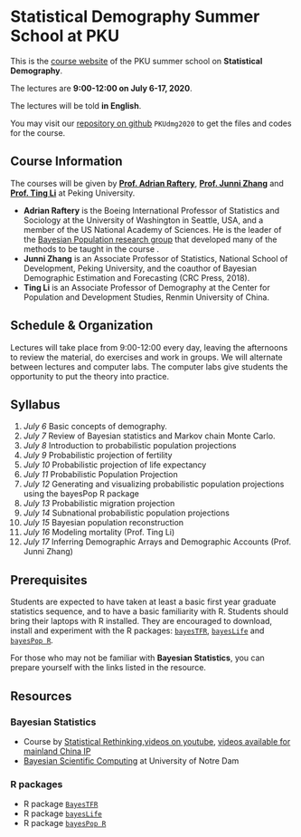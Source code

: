# Statistical Demography Summer School at PKU

This is the [course website](https://annazhang1998.github.io/PKUdmg2020/) of the PKU summer school on **Statistical Demography**.

The lectures are **9:00-12:00 on July 6-17, 2020**.

The lectures will be told **in English**.

You may visit our [repository on github](https://github.com/annazhang1998/PKUdmg2020)  ``PKUdmg2020`` to get the files and codes for the course.
 
## Course Information
The courses will be given by [**Prof. Adrian Raftery**](https://www.stat.washington.edu/raftery/), [**Prof. Junni Zhang**](http://scholar.pku.edu.cn/jnzhang/home) and [**Prof. Ting Li**](http://ssps.ruc.edu.cn/index.php?s=/Index/teacher_cont/cid/8/teaid/41.html)  at Peking University.

- **Adrian Raftery** is the Boeing International Professor of Statistics and Sociology at the
University of Washington in Seattle, USA, and a member of the US National Academy of
Sciences. He is the leader of the [Bayesian Population research group](http://bayespop.csss.washington.edu) that developed many of the methods to be taught in the course .
- **Junni Zhang** is an Associate Professor of Statistics, National School of Development, Peking
University, and the coauthor of Bayesian Demographic Estimation and Forecasting (CRC
Press, 2018).
- **Ting Li** is an Associate Professor of Demography at the Center for Population and Development Studies, Renmin University of China.

## Schedule & Organization

Lectures will take place from 9:00-12:00 every day, leaving the afternoons to review the
material, do exercises and work in groups. We will alternate between lectures and computer
labs. The computer labs give students the opportunity to put the theory into practice.

## Syllabus

1. *July 6* Basic concepts of demography.
2. *July 7* Review of Bayesian statistics and Markov chain Monte Carlo.
3. *July 8* Introduction to probabilistic population projections
4. *July 9* Probabilistic projection of fertility
5. *July 10* Probabilistic projection of life expectancy
6. *July 11* Probabilistic Population Projection
7. *July 12* Generating and visualizing probabilistic population projections using the bayesPop R
package
8. *July 13* Probabilistic migration projection
9. *July 14* Subnational probabilistic population projections
10. *July 15* Bayesian population reconstruction
11. *July 16* Modeling mortality (Prof. Ting Li)
12. *July 17* Inferring Demographic Arrays and Demographic Accounts (Prof. Junni Zhang)

## Prerequisites

Students are expected to have taken at least a basic first year graduate statistics sequence, and to have a basic familiarity with R. Students should bring their laptops with R installed. They are encouraged to download, install and experiment with the R packages: [``bayesTFR``](https://cran.r-project.org/web/packages/bayesTFR/index.html), [``bayesLife``](https://cran.r-project.org/web/packages/bayesLife/index.html) and [``bayesPop R``](https://cran.r-project.org/web/packages/bayesPop/index.html).

For those who may not be familiar with **Bayesian Statistics**, you can prepare yourself with the links listed in the resource.

## Resources

### Bayesian Statistics
- Course by [Statistical Rethinking](https://xcelab.net/rm/statistical-rethinking/),[videos on youtube](https://www.youtube.com/playlist?list=PLDcUM9US4XdM9_N6XUUFrhghGJ4K25bFc), [videos available for mainland China IP](https://www.bilibili.com/video/av15997212?from=search&seid=2770670018250200202)
- [Bayesian Scientific Computing](https://www.zabaras.com/bayesiancomputing) at University of Notre Dam

### R packages

- R package [``BayesTFR``](https://cran.r-project.org/web/packages/bayesTFR/index.html)
- R package [``bayesLife``](https://cran.r-project.org/web/packages/bayesLife/index.html)
- R package [``bayesPop R``](https://cran.r-project.org/web/packages/bayesPop/index.html)

